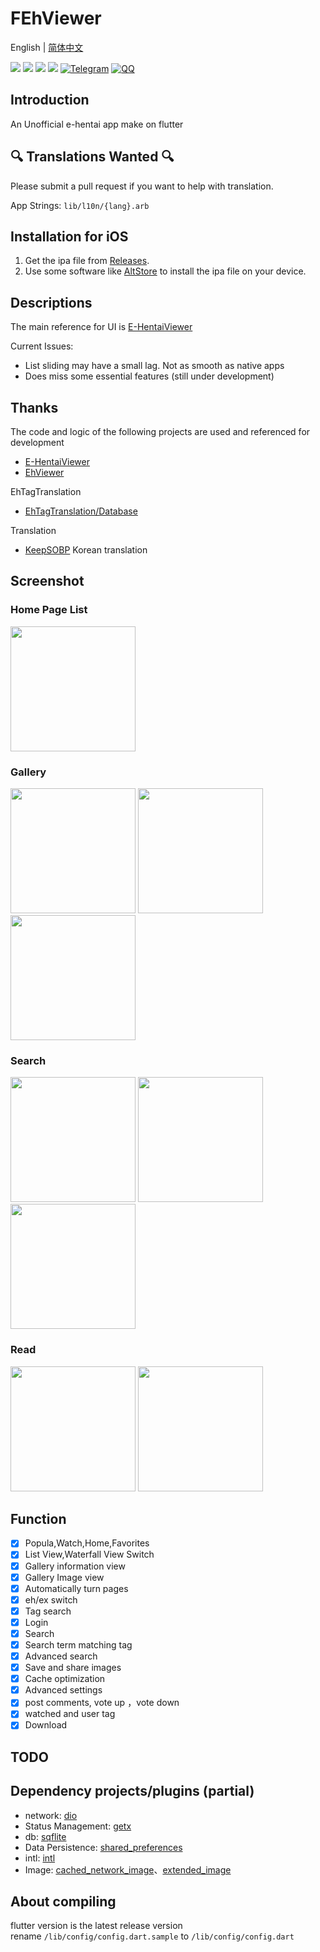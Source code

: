 # FEhViewer
English | [简体中文](https://github.com/honjow/FEhViewer/blob/nullsafety/README_cn.md)

[![](https://img.shields.io/github/downloads/honjow/FEhViewer/total.svg)](https://gitHub.com/honjow/FEhViewer/releases)
[![](https://img.shields.io/github/downloads/honjow/FEhViewer/latest/total)](https://github.com/honjow/FEhViewer/releases/latest)
[![](https://img.shields.io/github/v/release/honjow/FEhViewer)](https://github.com/honjow/FEhViewer/releases/latest)
[![](https://img.shields.io/github/stars/honjow/FEhViewer)]()
[![Telegram](https://img.shields.io/badge/chat-on%20Telegram-blue.svg)](https://t.me/joinchat/AEj27KMQe0JiMmUx)
[![QQ](https://img.shields.io/badge/chat-QQ-blue.svg)](https://qm.qq.com/cgi-bin/qm/qr?k=fr6P5pYFbbdzh9djpE0QEMcX0sJd9ISj&jump_from=webapi)

## Introduction

An Unofficial e-hentai app make on flutter

## 🔍 Translations Wanted 🔍
Please submit a pull request if you want to help with translation.

App Strings: `lib/l10n/{lang}.arb`

## Installation for iOS
1. Get the ipa file from [Releases](https://github.com/honjow/FEhViewer/releases/latest).
1. Use some software like [AltStore](https://altstore.io) to install the ipa file on your device.

## Descriptions

The main reference for UI is [E-HentaiViewer](https://github.com/kayanouriko/E-HentaiViewer)

Current Issues:

- List sliding may have a small lag. Not as smooth as native apps
- Does miss some essential features (still under development)

## Thanks

The code and logic of the following projects are used and referenced for development

- [E-HentaiViewer](https://github.com/kayanouriko/E-HentaiViewer)
- [EhViewer](https://github.com/seven332/EhViewer)

EhTagTranslation

- [EhTagTranslation/Database](https://github.com/EhTagTranslation/Database)

Translation
- [KeepSOBP](https://github.com/KeepSOBP) Korean translation

## Screenshot

### Home Page List

<img width="200" src="https://raw.githubusercontent.com/honjow/FEhViewer/nullsafety/screenshot/home1.jpg" >

### Gallery

<img width="200" src="https://raw.githubusercontent.com/honjow/FEhViewer/nullsafety/screenshot/gallery1.jpg" > <img width="200" src="https://raw.githubusercontent.com/honjow/FEhViewer/nullsafety/screenshot/gallery2.jpg" > <img width="200" src="https://raw.githubusercontent.com/honjow/FEhViewer/nullsafety/screenshot/gallery3.jpg" >

### Search

<img width="200" src="https://raw.githubusercontent.com/honjow/FEhViewer/nullsafety/screenshot/search1.jpg" > <img width="200" src="https://raw.githubusercontent.com/honjow/FEhViewer/nullsafety/screenshot/search2.jpg" > <img width="200" src="https://raw.githubusercontent.com/honjow/FEhViewer/nullsafety/screenshot/search3.jpg" >

### Read

<img width="200" src="https://raw.githubusercontent.com/honjow/FEhViewer/nullsafety/screenshot/read1.jpg" > <img width="200" src="https://raw.githubusercontent.com/honjow/FEhViewer/nullsafety/screenshot/read2.jpg" >

## Function

- [x] Popula,Watch,Home,Favorites
- [x] List View,Waterfall View Switch
- [x] Gallery information view
- [x] Gallery Image view
- [x] Automatically turn pages
- [x] eh/ex switch
- [x] Tag search
- [x] Login
- [x] Search
- [x] Search term matching tag
- [x] Advanced search
- [x] Save and share images
- [x] Cache optimization
- [x] Advanced settings
- [x] post comments, vote up ，vote down
- [x] watched and user tag
- [x] Download

## TODO


## Dependency projects/plugins (partial)

- network: [dio](https://pub.dev/packages/dio)
- Status Management: [getx](https://pub.dev/packages/get)
- db: [sqflite](https://pub.dev/packages/sqflite)
- Data Persistence: [shared_preferences](https://pub.dev/packages/shared_preferences)
- intl: [intl](https://pub.dev/packages/intl)
- Image: [cached_network_image](https://pub.dev/packages/cached_network_image)、[extended_image](https://pub.dev/packages/extended_image)

## About compiling

flutter version is the latest release version \
rename `/lib/config/config.dart.sample` to `/lib/config/config.dart`